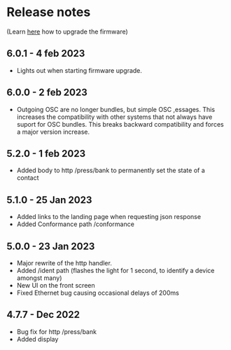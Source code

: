 # Release notes

(Learn [here](https://github.com/bzzrs/gpio-6i6o/wiki/Upgrade-Firmware) how to upgrade the firmware)

## 6.0.1 - 4 feb 2023
- Lights out when starting firmware upgrade.

## 6.0.0 - 2 feb 2023
- Outgoing OSC are no longer bundles, but simple OSC ,essages. This increases the compatibility with other systems that not always have suport for OSC bundles. This breaks backward compatibility and forces a major version increase.

## 5.2.0 - 1 feb 2023
- Added body to http /press/bank to permanently set the state of a contact

## 5.1.0 - 25 Jan 2023
- Added links to the landing page when requesting json response
- Added Conformance path /conformance

## 5.0.0 - 23 Jan 2023
- Major rewrite of the http handler.
- Added /ident path (flashes the light for 1 second, to identify a device amongst many)
- New UI on the front screen
- Fixed Ethernet bug causing occasional delays of 200ms

## 4.7.7 - Dec 2022
- Bug fix for http /press/bank
- Added display
